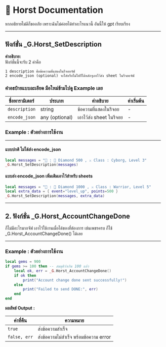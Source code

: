 # 📄 Horst Documentation

หากอธิยายไม่ดีก็ขออภัย เพราะฉันไม่ค่อยได้ทำอะไรแนวนี้ อันนี้ให้ gpt เรียบเรียง

---

## ฟังก์ชั่น _G.Horst_SetDescription

**คำอธิบาย:**  
ฟังก์ชั่นนี้จะรับ 2 ค่าคือ 
```
1 description คือข้อความที่แสดงในรีจอยจัฟ
2 encode_json (optional) จะใส่หรือไม่ใส่ก็ได้หลักๆเอาไว้ส่ง sheet ในรีจอยจัฟ
```

### คำอธบิายแบบละเอียด มือใหม่ข้ามไปดู Example เลย

| ชื่อพารามิเตอร์ | ประเภท | คำอธิบาย | ค่าเริ่มต้น |
|-----------------|--------|-----------|-------------|
| `description`   | string | ข้อความที่แสดงในรีจอย | - |
| `encode_json`   | any (optional) | เอาไว้ส่ง sheet ในรีจอย | - |

### Example : ตัวอย่างการใช้งาน
---
#### แบบปกติ ไม่ได้ส่ง encode_json
```lua
local messages = "🌲 : 💎 Diamond 500 , ⚔️ Class : Cyborg, Level 3"
_G.Horst_SetDescription(messages)
```
#### แบบส่ง encode_json เพิ่มเติมเอาไว้สำหรับ sheets
```lua
local messages = "🌲 : 💎 Diamond 1000 , ⚔️ Class : Warrior, Level 5"
local extra_data = { event="level_up", points=500 }
_G.Horst_SetDescription(messages, extra_data)
```

---

## 2. ฟังก์ชั่น _G.Horst_AccountChangeDone

ก็ไม่มีอะไรมากจัฟ เอาไว้ใช้งานเมื่อได้ของที่ต้องการ เช่นเพชรครบ ก็ใช้ _G.Horst_AccountChangeDone() ได้เลย

---

### Example : ตัวอย่างการใช้งาน

```lua
local gems = 900
if gems >= 100 then -- สมมุติว่าเกิน 100 แล้ว
    local ok, err = _G.Horst_AccountChangeDone()
    if ok then
        print("Account change done sent successfully!")
    else
        print("Failed to send DONE:", err)
    end
end
```

**ผลลัพธ์ Output :**  

| ค่าที่คืน | ความหมาย |
|-----------|-----------|
| `true`    | ส่งข้อความสำเร็จ |
| `false, err` | ส่งข้อความไม่สำเร็จ พร้อมข้อความ error |

